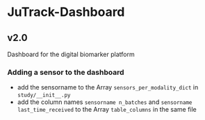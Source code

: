 # JuTrack-Dashboard
## v2.0
Dashboard for the digital biomarker platform

### Adding a sensor to the dashboard

* add the sensorname to the Array `sensors_per_modality_dict` in `study/__init__.py`
* add the column names `sensorname n_batches` and `sensorname last_time_received` to the Array `table_columns` in the same file
